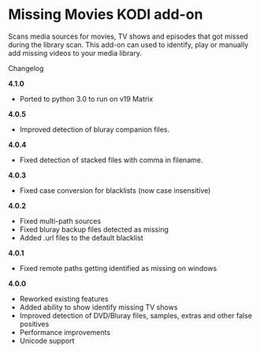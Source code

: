 Missing Movies KODI add-on
=============================
Scans media sources for movies, TV shows and episodes that got missed during the library scan. This add-on can used to identify, play or manually add missing videos to your media library.                            

Changelog

**4.1.0**
- Ported to python 3.0 to run on v19 Matrix

**4.0.5**
- Improved detection of bluray companion files.

**4.0.4**
- Fixed detection of stacked files with comma in filename.

**4.0.3**
- Fixed case conversion for blacklists (now case insensitive)

**4.0.2**
- Fixed multi-path sources
- Fixed bluray backup files detected as missing
- Added .url files to the default blacklist

**4.0.1**
- Fixed remote paths getting identified as missing on windows

**4.0.0**
- Reworked existing features
- Added ability to show identify missing TV shows
- Improved detection of DVD/Bluray files, samples, extras and other false positives
- Performance improvements
- Unicode support
